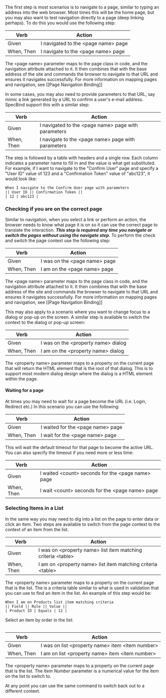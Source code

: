 The first step is most scenarios is to navigate to a page, similar to typing an address into the web browser. Most times this will be the home page, but you may also want to test navigation directly to a page (deep linking perhaps). To do this you would use the following step:

| Verb | Action |
|------|--------|
| Given | I navigated to the \<page name\> page |
| When, Then | I navigate to the \<page name\> page |

The \<page name\> parameter maps to the page class in code, and the navigation attribute attached to it. It then combines that with the base address of the site and commands the browser to navigate to that URL and ensures it navigates successfully. For more information on mapping pages and navigation, see [[Page Navigation Binding]]

In some cases, you may also need to provide parameters to that URL, say mimic a link generated by a URL to confirm a user's e-mail address. SpecBind support this with a similar step:

| Verb | Action |
|------|--------|
| Given | I navigated to the \<page name\> page with parameters |
| When, Then | I navigate to the \<page name\> page with parameters |

The step is followed by a table with headers and a single row. Each column indicates a parameter name to fill in and the value is what get substituted. For example, if I want to navigate to the "Confirm User" page and specify a "User ID" value of 123 and a "Confirmation Token" value of "abc123", it would look like:

```Cucumber
When I navigate to the Confirm User page with parameters
|| User ID || Confirmation Token ||
| 12 | abc123 |
```

### Checking if you are on the correct page

Similar to navigation, when you select a link or perform an action, the browser needs to know what page it is on so it can use the correct page to translate the interaction. ***This step is required any time you navigate or switch the pages without using the navigate step***. To perform the check and switch the page context use the following step:

| Verb | Action |
|------|--------|
| Given | I was on the \<page name\> page |
| When, Then | I am on the \<page name\> page |

The \<page name\> parameter maps to the page class in code, and the navigation attribute attached to it. It then combines that with the base address of the site and commands the browser to navigate to that URL and ensures it navigates successfully. For more information on mapping pages and navigation, see [[Page Navigation Binding]]

This may also apply to a scenario where you want to change focus to a dialog or pop-up on the screen. A similar step is available to switch the context to the dialog or pop-up screen:

| Verb | Action |
|------|--------|
| Given | I was on the \<property name\> dialog |
| When, Then | I am on the \<property name\> dialog |

The \<property name\> parameter maps to a property on the current page that will return the HTML element that is the root of that dialog. This is to support most modern dialog design where the dialog is a HTML element within the page.

#### Waiting for a page
At times you may need to wait for a page become the URL (i.e. Login, Redirect etc.) In this scenario you can use the following:

| Verb | Action |
|------|--------|
| Given | I waited for the \<page name\> page |
| When, Then | I wait for the \<page name\> page |

This will wait the default timeout for that page to become the active URL. You can also specify the timeout if you need more or less time:

| Verb | Action |
|------|--------|
| Given | I waited \<count\> seconds for the \<page name\> page |
| When, Then | I wait \<count\> seconds for the \<page name\> page |

### Selecting Items in a List

In the same way you may need to dig into a list on the page to enter data or click an item. Two steps are available to switch from the page context to the context of an item from the list.

| Verb | Action |
|------|--------|
| Given | I was on \<property name\> list item matching criteria \<table\> |
| When, Then | I am on \<property name\> list item matching criteria \<table\> |

The \<property name\> parameter maps to a property on the current page that is the list. The <table> is a criteria table similar to what is used in validation that you can use to find an item in the list. An example of this step would be:

```Cucumber
When I am on Products list item matching criteria
|| Field || Rule || Value ||
| Product ID | Equals | 12 |
```

Select an item by order in the list:

| Verb | Action |
|------|--------|
| Given | I was on list \<property name\> item \<item number\> |
| When, Then | I am on list \<property name\> item \<item number\> |

The \<property name\> parameter maps to a property on the current page that is the list. The *Item Number* parameter is a numerical value for the item on the list to switch to. 


At any point you can use the same command to switch back out to a different context.